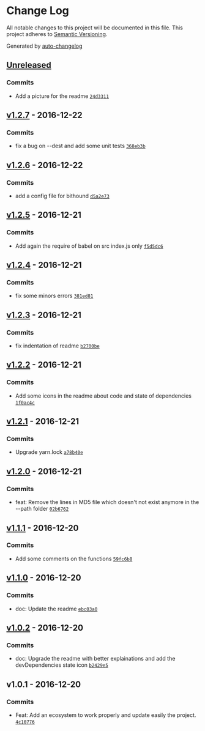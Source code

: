 # Change Log
All notable changes to this project will be documented in this file. This project adheres to [Semantic Versioning](http://semver.org/).

Generated by [auto-changelog](https://github.com/CookPete/auto-changelog)


## [Unreleased](https://github.com/kevincaradant/generate_check_md5/compare/v1.2.7...HEAD)

### Commits
* Add a picture for the readme [`24d3311`](https://github.com/kevincaradant/generate_check_md5/commit/24d33116e28c98dda0c9a88e03c2d95556b80df6)


## [v1.2.7](https://github.com/kevincaradant/generate_check_md5/compare/v1.2.6...v1.2.7) - 2016-12-22

### Commits
* fix a bug on --dest and add some unit tests [`368eb3b`](https://github.com/kevincaradant/generate_check_md5/commit/368eb3bb662e0b093041ac98584987f9521516a1)


## [v1.2.6](https://github.com/kevincaradant/generate_check_md5/compare/v1.2.5...v1.2.6) - 2016-12-22

### Commits
* add a config file for bithound [`d5a2e73`](https://github.com/kevincaradant/generate_check_md5/commit/d5a2e732d94226e2fb2031753e28bee14cc32dc7)


## [v1.2.5](https://github.com/kevincaradant/generate_check_md5/compare/v1.2.4...v1.2.5) - 2016-12-21

### Commits
* Add again the require of babel on src index.js only [`f5d5dc6`](https://github.com/kevincaradant/generate_check_md5/commit/f5d5dc6a2f07c25184f9c738bbb5dfd36a2545db)


## [v1.2.4](https://github.com/kevincaradant/generate_check_md5/compare/v1.2.3...v1.2.4) - 2016-12-21

### Commits
* fix some minors errors [`381ed81`](https://github.com/kevincaradant/generate_check_md5/commit/381ed814a22abd22f7f7d7681964bedd7f46155b)


## [v1.2.3](https://github.com/kevincaradant/generate_check_md5/compare/v1.2.2...v1.2.3) - 2016-12-21

### Commits
* fix indentation of readme [`b2700be`](https://github.com/kevincaradant/generate_check_md5/commit/b2700be8dc428e31668f4de2a1b40689814beadf)


## [v1.2.2](https://github.com/kevincaradant/generate_check_md5/compare/v1.2.1...v1.2.2) - 2016-12-21

### Commits
* Add some icons in the readme about code and state of dependencies [`1f0ac4c`](https://github.com/kevincaradant/generate_check_md5/commit/1f0ac4c5c3d285fb017cabffed498f590ec0eb61)


## [v1.2.1](https://github.com/kevincaradant/generate_check_md5/compare/v1.2.0...v1.2.1) - 2016-12-21

### Commits
* Upgrade yarn.lock [`a78b40e`](https://github.com/kevincaradant/generate_check_md5/commit/a78b40e3a75de455ee9a7653dc05c89263653fbc)


## [v1.2.0](https://github.com/kevincaradant/generate_check_md5/compare/v1.1.1...v1.2.0) - 2016-12-21

### Commits
* feat: Remove the lines in MD5 file which doesn't not exist anymore in the --path folder [`02b6762`](https://github.com/kevincaradant/generate_check_md5/commit/02b67620a303b90608ed78b95db1e71d342007f4)


## [v1.1.1](https://github.com/kevincaradant/generate_check_md5/compare/v1.1.0...v1.1.1) - 2016-12-20

### Commits
* Add some comments on the functions [`59fc6b8`](https://github.com/kevincaradant/generate_check_md5/commit/59fc6b8e422f1345beb479c990b6f3507f1b6527)


## [v1.1.0](https://github.com/kevincaradant/generate_check_md5/compare/v1.0.2...v1.1.0) - 2016-12-20

### Commits
* doc: Update the readme [`ebc03a0`](https://github.com/kevincaradant/generate_check_md5/commit/ebc03a018aa4df4e449885665b4fee21852a75a9)


## [v1.0.2](https://github.com/kevincaradant/generate_check_md5/compare/v1.0.1...v1.0.2) - 2016-12-20

### Commits
* doc: Upgrade the readme with better explainations and add the devDependencies state icon [`b2429e5`](https://github.com/kevincaradant/generate_check_md5/commit/b2429e515f00f91f7015e65da906216e3a12e01c)


## v1.0.1 - 2016-12-20

### Commits
* Feat: Add an ecosystem to work properly and update easily the project. [`4c10776`](https://github.com/kevincaradant/generate_check_md5/commit/4c10776a5b196dd6c239345dcce62343bfd5b7a4)
